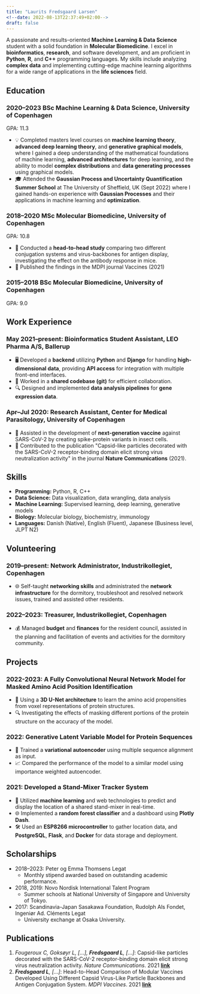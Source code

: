 ```yaml
---
title: "Laurits Fredsgaard Larsen"
<!--date: 2022-08-13T22:37:49+02:00-->
draft: false
---
```



A passionate and results-oriented **Machine Learning & Data Science** student with a solid foundation in **Molecular Biomedicine**. I excel in **bioinformatics**, **research**, and software development, and am proficient in **Python**, **R**, and **C++** programming languages. My skills include analyzing **complex data** and implementing cutting-edge machine learning algorithms for a wide range of applications in the **life sciences** field.

## Education
### 2020–2023 BSc Machine Learning & Data Science, University of Copenhagen
GPA: 11.3

- 💡 Completed masters level courses on **machine learning theory**, **advanced deep learning theory**, and **generative graphical models**, where I gained a deep understanding of the mathematical foundations of machine learning, **advanced architectures** for deep learning, and the ability to model **complex distributions** and **data generating processes** using graphical models.
- 🎓 Attended the **Gaussian Process and Uncertainty Quantification Summer School** at The University of Sheffield, UK (Sept 2022) where I gained hands-on experience with **Gaussian Processes** and their applications in machine learning and **optimization**.

### 2018–2020 MSc Molecular Biomedicine, University of Copenhagen
GPA: 10.8

- 🔬 Conducted a **head-to-head study** comparing two different conjugation systems and virus-backbones for antigen display, investigating the effect on the antibody response in mice.
- 📝 Published the findings in the MDPI journal Vaccines (2021)

### 2015–2018 BSc Molecular Biomedicine, University of Copenhagen
GPA: 9.0

## Work Experience
### May 2021–present: Bioinformatics Student Assistant, LEO Pharma A/S, Ballerup
- 🖥️ Developed a **backend** utilizing **Python** and **Django** for handling **high-dimensional data**, providing **API access** for integration with multiple front-end interfaces.
- 🤝 Worked in a **shared codebase (git)** for efficient collaboration.
- 🔍 Designed and implemented **data analysis pipelines** for **gene expression data**.

### Apr–Jul 2020: Research Assistant, Center for Medical Parasitology, University of Copenhagen
- 🦠 Assisted in the development of **next-generation vaccine** against SARS-CoV-2 by creating spike-protein variants in insect cells.
- 📖 Contributed to the publication "Capsid-like particles decorated with the SARS-CoV-2 receptor-binding domain elicit strong virus neutralization activity" in the journal **Nature Communications** (2021).

## Skills
- **Programming:** Python, R, C++
- **Data Science:** Data visualization, data wrangling, data analysis
- **Machine Learning:** Supervised learning, deep learning, generative models
- **Biology:** Molecular biology, biochemistry, immunology
- **Languages:** Danish (Native), English (Fluent), Japanese (Business level, JLPT N2)

## Volunteering
### 2019–present: Network Administrator, Industrikollegiet, Copenhagen
- 🌐 Self-taught **networking skills** and administrated the **network infrastructure** for the dormitory, troubleshoot and resolved network issues, trained and assisted other residents.

### 2022–2023: Treasurer, Industrikollegiet, Copenhagen
- 💰 Managed **budget** and **finances** for the resident council, assisted in the planning and facilitation of events and activities for the dormitory community.

## Projects
### 2022-2023: A Fully Convolutional Neural Network Model for Masked Amino Acid Position Identification
- 🧪 Using a **3D U-Net architecture** to learn the amino acid propensities from voxel representations of protein structures.
- 🔍 Investigating the effects of masking different portions of the protein structure on the accuracy of the model.

### 2022: Generative Latent Variable Model for Protein Sequences
- 🧬 Trained a **variational autoencoder** using multiple sequence alignment as input.
- 📈 Compared the performance of the model to a similar model using importance weighted autoencoder.

### 2021: Developed a Stand-Mixer Tracker System
- 📍 Utilized **machine learning** and web technologies to predict and display the location of a shared stand-mixer in real-time.
- 🌐 Implemented a **random forest classifier** and a dashboard using **Plotly Dash**.
- 🛠️ Used an **ESP8266 microcontroller** to gather location data, and **PostgreSQL**, **Flask**, and **Docker** for data storage and deployment.

## Scholarships
- 2018–2023: Peter og Emma Thomsens Legat
  - Monthly stipend awarded based on outstanding academic performance.
- 2018, 2019: Novo Nordisk International Talent Program
  - Summer schools at National University of Singapore and University of Tokyo.
- 2017: Scandinavia-Japan Sasakawa Foundation, Rudolph Als Fondet, Ingeniør Ad. Cléments Legat
  - University exchange at Osaka University.

## Publications
1. *Fougeroux C, Goksøyr L, \[...\], **Fredsgaard L**, \[...\]*: Capsid-like particles decorated with the SARS-CoV-2 receptor-binding domain elicit strong virus neutralization activity. *Nature Communications*. 2021 [**link**](https://doi.org/10.1038/s41467-020-20251-8)
2. ***Fredsgaard L**, \[...\]*: Head-to-Head Comparison of Modular Vaccines Developed Using Different Capsid Virus-Like Particle Backbones and Antigen Conjugation System. *MDPI Vaccines*. 2021 [**link**](https://doi.org/10.3390/vaccines9060539)

